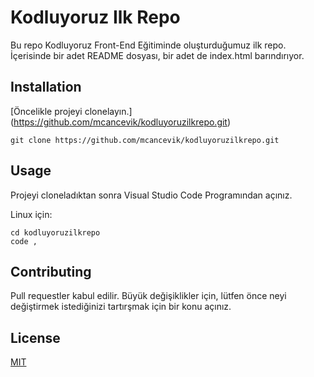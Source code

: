 # Kodluyoruz Ilk Repo

Bu repo Kodluyoruz Front-End Eğitiminde oluşturduğumuz ilk repo. İçerisinde bir adet README dosyası, bir adet de index.html barındırıyor.

## Installation

[Öncelikle projeyi clonelayın.] (https://github.com/mcancevik/kodluyoruzilkrepo.git)

```
git clone https://github.com/mcancevik/kodluyoruzilkrepo.git
```

## Usage 

Projeyi cloneladıktan sonra Visual Studio Code Programından açınız.

Linux için:

```
cd kodluyoruzilkrepo
code ,
```

## Contributing 

Pull requestler kabul edilir. Büyük değişiklikler için, lütfen önce neyi değiştirmek istediğinizi tartırşmak için bir konu açınız.

## License

[MIT](https://choosealicense.com/licenses/mit/)
